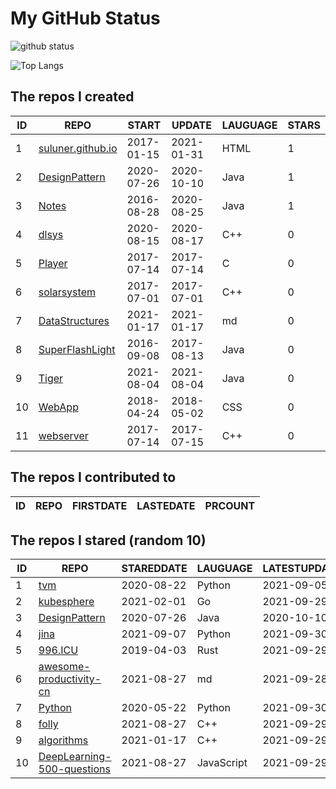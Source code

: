 # My GitHub Status

<img src="https://github-readme-stats-1.yihong0618.vercel.app/api?username=ThaddeusJiang&show_icons=true&&&hide_title=true&count_private=true" alt="github status" />

![Top Langs](https://github-readme-stats-1.yihong0618.vercel.app/api/top-langs/?username=ThaddeusJiang&layout=compact)

<!--START_SECTION:my_github-->
## The repos I created
| ID |                               REPO                                |   START    |   UPDATE   | LAUGUAGE | STARS |
|----|-------------------------------------------------------------------|------------|------------|----------|-------|
|  1 | [suluner.github.io](https://github.com/suluner/suluner.github.io) | 2017-01-15 | 2021-01-31 | HTML     |     1 |
|  2 | [DesignPattern](https://github.com/suluner/DesignPattern)         | 2020-07-26 | 2020-10-10 | Java     |     1 |
|  3 | [Notes](https://github.com/suluner/Notes)                         | 2016-08-28 | 2020-08-25 | Java     |     1 |
|  4 | [dlsys](https://github.com/suluner/dlsys)                         | 2020-08-15 | 2020-08-17 | C++      |     0 |
|  5 | [Player](https://github.com/suluner/Player)                       | 2017-07-14 | 2017-07-14 | C        |     0 |
|  6 | [solarsystem](https://github.com/suluner/solarsystem)             | 2017-07-01 | 2017-07-01 | C++      |     0 |
|  7 | [DataStructures](https://github.com/suluner/DataStructures)       | 2021-01-17 | 2021-01-17 | md       |     0 |
|  8 | [SuperFlashLight](https://github.com/suluner/SuperFlashLight)     | 2016-09-08 | 2017-08-13 | Java     |     0 |
|  9 | [Tiger](https://github.com/suluner/Tiger)                         | 2021-08-04 | 2021-08-04 | Java     |     0 |
| 10 | [WebApp](https://github.com/suluner/WebApp)                       | 2018-04-24 | 2018-05-02 | CSS      |     0 |
| 11 | [webserver](https://github.com/suluner/webserver)                 | 2017-07-14 | 2017-07-15 | C++      |     0 |

## The repos I contributed to
| ID | REPO | FIRSTDATE | LASTEDATE | PRCOUNT |
|----|------|-----------|-----------|---------|

## The repos I stared (random 10)
| ID |                                         REPO                                         | STAREDDATE |  LAUGUAGE  | LATESTUPDATE |
|----|--------------------------------------------------------------------------------------|------------|------------|--------------|
|  1 | [tvm](https://github.com/tqchen/tvm)                                                 | 2020-08-22 | Python     | 2021-09-05   |
|  2 | [kubesphere](https://github.com/kubesphere/kubesphere)                               | 2021-02-01 | Go         | 2021-09-29   |
|  3 | [DesignPattern](https://github.com/suluner/DesignPattern)                            | 2020-07-26 | Java       | 2020-10-10   |
|  4 | [jina](https://github.com/jina-ai/jina)                                              | 2021-09-07 | Python     | 2021-09-30   |
|  5 | [996.ICU](https://github.com/996icu/996.ICU)                                         | 2019-04-03 | Rust       | 2021-09-29   |
|  6 | [awesome-productivity-cn](https://github.com/eastlakeside/awesome-productivity-cn)   | 2021-08-27 | md         | 2021-09-28   |
|  7 | [Python](https://github.com/TheAlgorithms/Python)                                    | 2020-05-22 | Python     | 2021-09-30   |
|  8 | [folly](https://github.com/facebook/folly)                                           | 2021-08-27 | C++        | 2021-09-29   |
|  9 | [algorithms](https://github.com/xtaci/algorithms)                                    | 2021-01-17 | C++        | 2021-09-29   |
| 10 | [DeepLearning-500-questions](https://github.com/scutan90/DeepLearning-500-questions) | 2021-08-27 | JavaScript | 2021-09-29   |

<!--END_SECTION:my_github-->